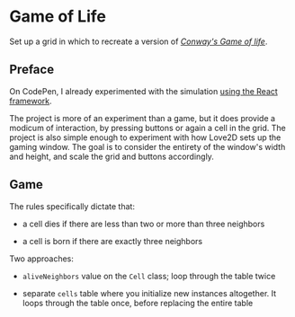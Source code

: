 # Game of Life

Set up a grid in which to recreate a version of [_Conway's Game of life_](https://en.wikipedia.org/wiki/Game_of_life).

## Preface

On CodePen, I already experimented with the simulation [using the React framework](https://codepen.io/borntofrappe/pen/xxbKgMQ).

The project is more of an experiment than a game, but it does provide a modicum of interaction, by pressing buttons or again a cell in the grid. The project is also simple enough to experiment with how Love2D sets up the gaming window. The goal is to consider the entirety of the window's width and height, and scale the grid and buttons accordingly.

## Game

The rules specifically dictate that:

- a cell dies if there are less than two or more than three neighbors

- a cell is born if there are exactly three neighbors

Two approaches:

- `aliveNeighbors` value on the `Cell` class; loop through the table twice

- separate `cells` table where you initialize new instances altogether. It loops through the table once, before replacing the entire table

